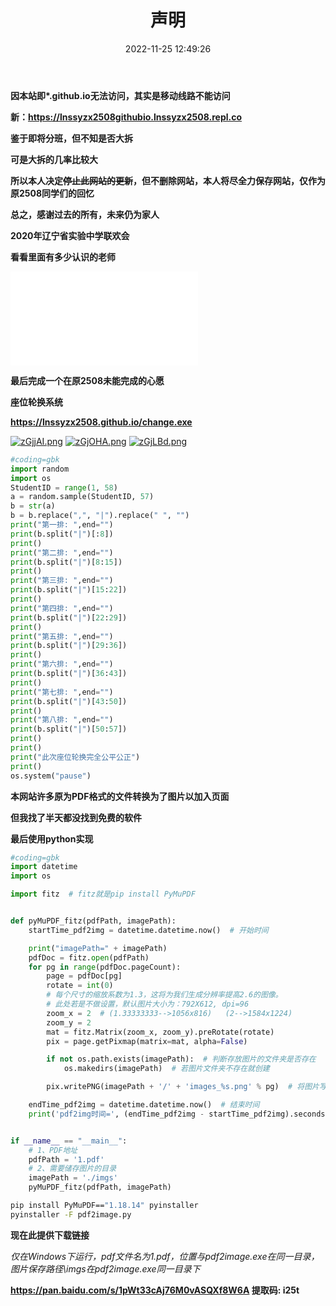 ﻿---
title: 声明
date: 2022-11-25 12:49:26
tags:
---
**因本站即\*.github.io无法访问，其实是移动线路不能访问**

**新：https://lnssyzx2508githubio.lnssyzx2508.repl.co**

**鉴于即将分班，但不知是否大拆**

**可是大拆的几率比较大**

**所以本人决定~~停止此网站的更新~~，但不删除网站，本人将尽全力保存网站，仅作为原2508同学们的回忆**

**总之，感谢过去的所有，未来仍为家人**

**2020年辽宁省实验中学联欢会**

**看看里面有多少认识的老师**

<iframe src="//player.bilibili.com/player.html?aid=81443751&bvid=BV1eJ411h77h&cid=139377712&page=1" scrolling="no" border="0" frameborder="no" framespacing="0" allowfullscreen="true"> </iframe>

**最后完成一个在原2508未能完成的心愿**

**座位轮换系统**

**https://lnssyzx2508.github.io/change.exe**

[![zGjjAI.png](https://s1.ax1x.com/2022/11/24/zGjjAI.png)](https://imgse.com/i/zGjjAI)
[![zGjOHA.png](https://s1.ax1x.com/2022/11/24/zGjOHA.png)](https://imgse.com/i/zGjOHA)
[![zGjLBd.png](https://s1.ax1x.com/2022/11/24/zGjLBd.png)](https://imgse.com/i/zGjLBd)

```python
#coding=gbk
import random
import os
StudentID = range(1, 58)
a = random.sample(StudentID, 57)
b = str(a)
b = b.replace(",", "|").replace(" ", "")
print("第一排: ",end="")
print(b.split("|")[:8])
print()
print("第二排: ",end="")
print(b.split("|")[8:15])
print()
print("第三排: ",end="")
print(b.split("|")[15:22])
print()
print("第四排: ",end="")
print(b.split("|")[22:29])
print()
print("第五排: ",end="")
print(b.split("|")[29:36])
print()
print("第六排: ",end="")
print(b.split("|")[36:43])
print()
print("第七排: ",end="")
print(b.split("|")[43:50])
print()
print("第八排: ",end="")
print(b.split("|")[50:57])
print()
print()
print("此次座位轮换完全公平公正")
print()
os.system("pause")
```

**本网站许多原为PDF格式的文件转换为了图片以加入页面**

**但我找了半天都没找到免费的软件**

**最后使用python实现**

```python
#coding=gbk
import datetime
import os

import fitz  # fitz就是pip install PyMuPDF


def pyMuPDF_fitz(pdfPath, imagePath):
    startTime_pdf2img = datetime.datetime.now()  # 开始时间

    print("imagePath=" + imagePath)
    pdfDoc = fitz.open(pdfPath)
    for pg in range(pdfDoc.pageCount):
        page = pdfDoc[pg]
        rotate = int(0)
        # 每个尺寸的缩放系数为1.3，这将为我们生成分辨率提高2.6的图像。
        # 此处若是不做设置，默认图片大小为：792X612, dpi=96
        zoom_x = 2  # (1.33333333-->1056x816)   (2-->1584x1224)
        zoom_y = 2
        mat = fitz.Matrix(zoom_x, zoom_y).preRotate(rotate)
        pix = page.getPixmap(matrix=mat, alpha=False)

        if not os.path.exists(imagePath):  # 判断存放图片的文件夹是否存在
            os.makedirs(imagePath)  # 若图片文件夹不存在就创建

        pix.writePNG(imagePath + '/' + 'images_%s.png' % pg)  # 将图片写入指定的文件夹内

    endTime_pdf2img = datetime.datetime.now()  # 结束时间
    print('pdf2img时间=', (endTime_pdf2img - startTime_pdf2img).seconds)


if __name__ == "__main__":
    # 1、PDF地址
    pdfPath = '1.pdf'
    # 2、需要储存图片的目录
    imagePath = './imgs'
    pyMuPDF_fitz(pdfPath, imagePath)

```
```bash
pip install PyMuPDF=="1.18.14" pyinstaller
pyinstaller -F pdf2image.py
```

**现在此提供下载链接**

*仅在Windows下运行，pdf文件名为1.pdf，位置与pdf2image.exe在同一目录，图片保存路径\imgs在pdf2image.exe同一目录下*

**https://pan.baidu.com/s/1pWt33cAj76M0vASQXf8W6A 提取码: i25t**



